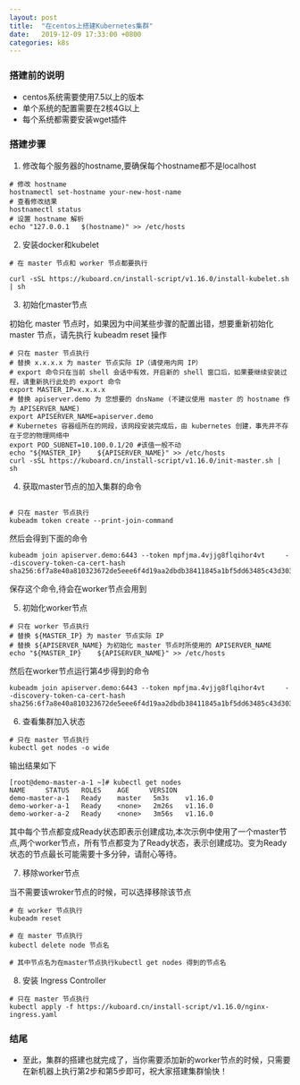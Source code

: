 ```yaml
---
layout: post
title:  "在centos上搭建Kubernetes集群"
date:   2019-12-09 17:33:00 +0800
categories: k8s
---
```


### 搭建前的说明
- centos系统需要使用7.5以上的版本
- 单个系统的配置需要在2核4G以上
- 每个系统都需要安装wget插件

### 搭建步骤
1.	修改每个服务器的hostname,要确保每个hostname都不是localhost

```shell
# 修改 hostname
hostnamectl set-hostname your-new-host-name
# 查看修改结果
hostnamectl status
# 设置 hostname 解析
echo "127.0.0.1   $(hostname)" >> /etc/hosts
```

2. 安装docker和kubelet

```shell
# 在 master 节点和 worker 节点都要执行

curl -sSL https://kuboard.cn/install-script/v1.16.0/install-kubelet.sh | sh
```

3.	初始化master节点

初始化 master 节点时，如果因为中间某些步骤的配置出错，想要重新初始化 master 节点，请先执行 kubeadm reset 操作

```shell
# 只在 master 节点执行
# 替换 x.x.x.x 为 master 节点实际 IP（请使用内网 IP）
# export 命令只在当前 shell 会话中有效，开启新的 shell 窗口后，如果要继续安装过程，请重新执行此处的 export 命令
export MASTER_IP=x.x.x.x
# 替换 apiserver.demo 为 您想要的 dnsName (不建议使用 master 的 hostname 作为 APISERVER_NAME)
export APISERVER_NAME=apiserver.demo
# Kubernetes 容器组所在的网段，该网段安装完成后，由 kubernetes 创建，事先并不存在于您的物理网络中
export POD_SUBNET=10.100.0.1/20	#该值一般不动
echo "${MASTER_IP}    ${APISERVER_NAME}" >> /etc/hosts
curl -sSL https://kuboard.cn/install-script/v1.16.0/init-master.sh | sh
```

4.	获取master节点的加入集群的命令

```shell

# 只在 master 节点执行
kubeadm token create --print-join-command
```

然后会得到下面的命令

```shell
kubeadm join apiserver.demo:6443 --token mpfjma.4vjjg8flqihor4vt     --discovery-token-ca-cert-hash sha256:6f7a8e40a810323672de5eee6f4d19aa2dbdb38411845a1bf5dd63485c43d303
```

保存这个命令,待会在worker节点会用到

5.	初始化worker节点

```shell
# 只在 worker 节点执行
# 替换 ${MASTER_IP} 为 master 节点实际 IP
# 替换 ${APISERVER_NAME} 为初始化 master 节点时所使用的 APISERVER_NAME
echo "${MASTER_IP}    ${APISERVER_NAME}" >> /etc/hosts
```

然后在worker节点运行第4步得到的命令

```shell
kubeadm join apiserver.demo:6443 --token mpfjma.4vjjg8flqihor4vt     --discovery-token-ca-cert-hash sha256:6f7a8e40a810323672de5eee6f4d19aa2dbdb38411845a1bf5dd63485c43d303
```

6.	查看集群加入状态

```shell
# 只在 master 节点执行
kubectl get nodes -o wide
```

输出结果如下

```shell
[root@demo-master-a-1 ~]# kubectl get nodes
NAME     STATUS   ROLES    AGE     VERSION
demo-master-a-1   Ready    master   5m3s    v1.16.0
demo-worker-a-1   Ready    <none>   2m26s   v1.16.0
demo-worker-a-2   Ready    <none>   3m56s   v1.16.0
```

其中每个节点都变成Ready状态即表示创建成功,本次示例中使用了一个master节点,两个worker节点，所有节点都变为了Ready状态，表示创建成功。变为Ready状态的节点最长可能需要十多分钟，请耐心等待。

7.	移除worker节点

当不需要该wroker节点的时候，可以选择移除该节点
```shell
# 在 worker 节点执行
kubeadm reset

# 在 master 节点执行
kubectl delete node 节点名

# 其中节点名为在master节点执行kubectl get nodes 得到的节点名
```

8.	安装 Ingress Controller

```shell
# 只在 master 节点执行
kubectl apply -f https://kuboard.cn/install-script/v1.16.0/nginx-ingress.yaml
```


### 结尾
- 至此，集群的搭建也就完成了，当你需要添加新的worker节点的时候，只需要在新机器上执行第2步和第5步即可，祝大家搭建集群愉快！








